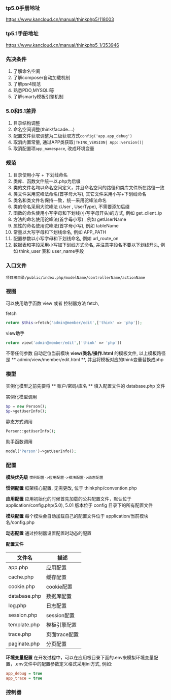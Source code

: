 ### tp5.0手册地址 
https://www.kancloud.cn/manual/thinkphp5/118003

### tp5.1手册地址
https://www.kancloud.cn/manual/thinkphp5_1/353946

### 先决条件
1. 了解命名空间
2. 了解composer自动加载机制
3. 了解psr4规范
4. 熟悉PDO,MYSQLI等
5. 了解smarty模板引擎机制

### 5.0和5.1差异
1. 目录结构调整
2. 命名空间调整(think\facade\....)
3. 配置文件获取调整为二级获取方式`config('app.app_debug')`
4. 取消内置常量, 通过APP类获取`|THINK_VERSION| App::version()|`
5. 取消配置项`app_namespace`, 改成环境变量


### 规范
1. 目录使用小写 + 下划线命名
2. 类库、函数文件统一以.php为后缀
3. 类的文件名均以命名空间定义，并且命名空间的路径和类库文件所在路径一致
4. 类文件采用驼峰法命名(首字母大写), 其它文件采用小写+下划线命名
5. 类名和类文件名保持一致，统一采用驼峰法命名
6. 类的命名采用大驼峰法 (User , UserType), 不需要添加后缀
7. 函数的命名使用小写字母和下划线(小写字母开头)的方式, 例如 get_client_ip
8. 方法的命名使用驼峰法(首字母小写) , 例如 getUserName
9. 属性的命名使用驼峰法(首字母小写), 例如 tableName
10. 常量以大写字母和下划线命名, 例如 APP_PATH
11. 配置参数以小写字母和下划线命名, 例如 url_route_on
12. 数据表和字段采用小写加下划线方式命名, 并注意字段名不要以下划线开头, 例如 think_user 表和 user_name字段



### 入口文件
```
项目根目录/public/index.php/modelName/controllerName/actionName
```

### 视图
可以使用助手函数 view 或者 控制器方法 fetch,

fetch
```php
return $this->fetch('admin@member/edit',['think' => 'php']);
```
view助手
```php
return view('admin@member/edit',['think' => 'php'])
```

不带任何参数 自动定位当前模块 **view/类名/操作.html** 的模板文件, 以上模板路径是 ** admin/view/member/edit.html **, 并且将模板对应的think变量替换成php

### 模型

实例化模型之前先要将 ** 账户/密码/库名 ** 填入配置文件的 database.php 文件

实例化模型调用
```php
$p = new Person();
$p->getUserInfo();
```

静态方式调用
```php
Person::getUserInfo();
```

助手函数调用
```php
model('Person')->getUserInfo();
```


### 配置

__模块优先级__
`惯例配置->应用配置->模块配置->动态配置`

__惯例配置__
框架核心配置, 无需更改, 位于 thinkphp/convention.php

__应用配置__
应用初始化的时候首先加载的公共配置文件，默认位于application/config.php(5.0), 5.01 版本位于 config 目录下的所有配置文件

__模块配置__
每个模块会自动加载自己的配置文件位于 application/当前模块名/config.php

__动态配置__
通过控制器设置配置时动态的配置

__配置文件__

|文件名|描述|
|---|---|
|app.php|应用配置|
|cache.php|缓存配置|
|cookie.php|cookie配置|
|database.php|数据库配置|
|log.php|日志配置|
|session.php|session配置|
|template.php|模板引擎配置|
|trace.php|页面trace配置|
|paginate.php|分页配置|

__环境变量配置__
在开发过程中，可以在应用根目录下面的.env来模拟环境变量配置，.env文件中的配置参数定义格式采用ini方式, 例如:
```ini
app_debug = true
app_trace = true
```


### 控制器
